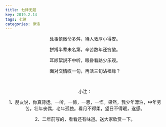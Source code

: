 ```yaml
---
title: 七律无题
key: 2019.2.14
tags: 七律
categories: 律诗
---
```


<p align="center">处事慎微命多舛，待人敦厚小得安。
</p>
<p align="center">拼搏半辈未名第，辛苦数年还穷酸。
</p>
<p align="center">耳顺絮説不中听，眼昏看路少乐观。
</p>
<p align="center">面对交情叹一句，再活三旬沾福缘？
</p>
<p align="center"></br>
</p>
<p align="center">小注：
</p>
<p align="center">1、朋友说，你真背运。一听，一惊，一思，一悟。果然，我少年漂泊，中年劳苦，壮年丧偶，老年孤独。看月不得柔，望日不得暖，遂感。
</p>
<p align="center">2、二年前写的，看看还有味道。送大家欣赏一下。
</p>
<p align="center"></br>
</p>
